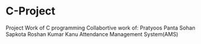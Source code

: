 # C-Project
Project Work of C programming 
Collabortive work of:
Pratyoos Panta
Sohan Sapkota 
Roshan Kumar Kanu
Attendance Management System(AMS)
